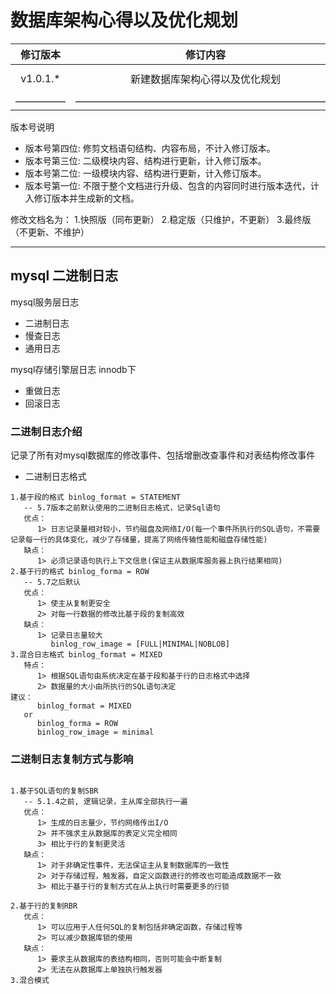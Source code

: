 # 数据库架构心得以及优化规划

| 修订版本 | 修订内容  | 修订人员 | 文档类型 | 修订日期 |
| :-----: |  :-----:  | :-----: | :-----: | :-----: |
|  v1.0.1.* | 新建数据库架构心得以及优化规划 | sid | -- | 2018-12-19 |
| ————— | —————————————————————————— | ————— | ————— | —————— |

版本号说明

* 版本号第四位: 修剪文档语句结构、内容布局，不计入修订版本。
* 版本号第三位: 二级模块内容、结构进行更新，计入修订版本。
* 版本号第二位: 一级模块内容、结构进行更新，计入修订版本。
* 版本号第一位: 不限于整个文档进行升级、包含的内容同时进行版本迭代，计入修订版本并生成新的文档。

修改文档名为：
1.快照版（同布更新）
2.稳定版（只维护，不更新）
3.最终版（不更新、不维护）

---

## mysql 二进制日志

mysql服务层日志

* 二进制日志
* 慢查日志
* 通用日志

mysql存储引擎层日志
innodb下

* 重做日志
* 回滚日志

### 二进制日志介绍

记录了所有对mysql数据库的修改事件、包括增删改查事件和对表结构修改事件

* 二进制日志格式

``` utf-8
1.基于段的格式 binlog_format = STATEMENT
   -- 5.7版本之前默认使用的二进制日志格式，记录Sql语句
   优点：
      1> 日志记录量相对较小，节约磁盘及网络I/O(每一个事件所执行的SQL语句，不需要记录每一行的具体变化，减少了存储量，提高了网络传输性能和磁盘存储性能)
   缺点：
      1> 必须记录语句执行上下文信息(保证主从数据库服务器上执行结果相同)
2.基于行的格式 binlog_forma = ROW
   -- 5.7之后默认
   优点：
      1> 使主从复制更安全
      2> 对每一行数据的修改比基于段的复制高效
   缺点：
      1> 记录日志量较大
         binlog_row_image = [FULL|MINIMAL|NOBLOB]
3.混合日志格式 binlog_format = MIXED
   特点：
      1> 根据SQL语句由系统决定在基于段和基于行的日志格式中选择
      2> 数据量的大小由所执行的SQL语句决定
建议：
      binlog_format = MIXED
   or
      binlog_forma = ROW
      binlog_row_image = minimal
```

### 二进制日志复制方式与影响

``` utf-8

1.基于SQL语句的复制SBR
   -- 5.1.4之前, 逻辑记录，主从库全部执行一遍
   优点：
      1> 生成的日志量少，节约网络传出I/O
      2> 并不强求主从数据库的表定义完全相同
      3> 相比于行的复制更灵活
   缺点：
      1> 对于非确定性事件，无法保证主从复制数据库的一致性
      2> 对于存储过程，触发器，自定义函数进行的修改也可能造成数据不一致
      3> 相比于基于行的复制方式在从上执行时需要更多的行锁

2.基于行的复制RBR
   优点：
      1> 可以应用于人任何SQL的复制包括非确定函数，存储过程等
      2> 可以减少数据库锁的使用
   缺点：
      1> 要求主从数据库的表结构相同，否则可能会中断复制
      2> 无法在从数据库上单独执行触发器
3.混合模式

```